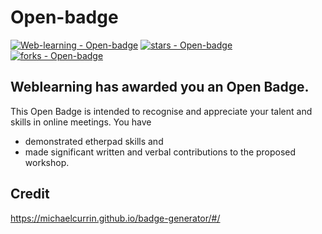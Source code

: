 # Open-badge
[![Web-learning - Open-badge](https://img.shields.io/static/v1?label=Web-learning&message=Open-badge&color=blue&logo=github)](https://github.com/Web-learning/Open-badge "Go to GitHub repo")
[![stars - Open-badge](https://img.shields.io/github/stars/Web-learning/Open-badge?style=social)](https://github.com/Web-learning/Open-badge)
[![forks - Open-badge](https://img.shields.io/github/forks/Web-learning/Open-badge?style=social)](https://github.com/Web-learning/Open-badge)

## Weblearning has awarded you an Open Badge. 
This Open Badge is intended to recognise and appreciate your talent and skills in online meetings.
You have 
* demonstrated etherpad skills and
* made significant written and verbal contributions to the proposed workshop.

## Credit
https://michaelcurrin.github.io/badge-generator/#/
